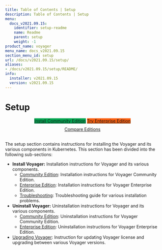 ```yaml
---
title: Table of Contents | Setup
description: Table of Contents | Setup
menu:
  docs_v2021.09.15:
    identifier: setup-readme
    name: Readme
    parent: setup
    weight: -1
product_name: voyager
menu_name: docs_v2021.09.15
section_menu_id: setup
url: /docs/v2021.09.15/setup/
aliases:
- /docs/v2021.09.15/setup/README/
info:
  installer: v2021.09.15
  version: v2021.09.15
---
```


# Setup

<div style="text-align: center;">
  <a class="button is-link is-medium is-active has-text-weight-normal" href="/docs/v2021.09.15/setup/install/community" style="background:#00A651; width: 18rem;">Install Community Edition</a>
  <a class="button is-info is-medium is-active has-text-weight-normal" href="/docs/v2021.09.15/setup/install/enterprise"  style="background:#FC6011; width: 18rem;">Try Enterprise Edition</a>
  <a style="margin-top: 10px; display: block;" href="https://voyagermesh.com/pricing/">Compare Editions</a>
</div>
<br>

The setup section contains instructions for installing the Voyager and its various components in Kubernetes. This section has been divided into the following sub-sections:

- **Install Voyager:** Installation instructions for Voyager and its various components.
  - [Community Edition](/docs/v2021.09.15/setup/install/community): Installation instructions for Voyager Community Edition.
  - [Enterprise Edition](/docs/v2021.09.15/setup/install/enterprise): Installation instructions for Voyager Enterprise Edition.
  - [Troubleshooting](/docs/v2021.09.15/setup/install/troubleshoting): Troubleshooting guide for various installation problems.
- **Uninstall Voyager:** Uninstallation instructions for Voyager and its various components.
  - [Community Edition](/docs/v2021.09.15/setup/uninstall/community): Uninstallation instructions for Voyager Community Edition.
  - [Enterprise Edition](/docs/v2021.09.15/setup/uninstall/enterprise): Uninstallation instructions for Voyager Enterprise Edition.
- [Upgrading Voyager](/docs/v2021.09.15/setup/upgrade/): Instruction for updating Voyager license and upgrading between various Voyager versions.
